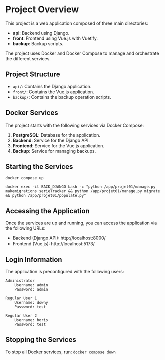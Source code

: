 
# Project Overview

This project is a web application composed of three main directories:

- **api**: Backend using Django.
- **front**: Frontend using Vue.js with Vuetify.
- **backup**: Backup scripts.

The project uses Docker and Docker Compose to manage and orchestrate the different services.

## Project Structure

- `api/`: Contains the Django application.
- `front/`: Contains the Vue.js application.
- `backup/`: Contains the backup operation scripts.

## Docker Services

The project starts with the following services via Docker Compose:

1. **PostgreSQL**: Database for the application.
2. **Backend**: Service for the Django API.
3. **Frontend**: Service for the Vue.js application.
4. **Backup**: Service for managing backups.

## Starting the Services

```
docker compose up

docker exec -it BACK_DJANGO bash -c "python /app/projet01/manage.py makemigrations serieTracker && python /app/projet01/manage.py migrate && python /app/projet01/populate.py"
```

## Accessing the Application

Once the services are up and running, you can access the application via the following URLs:

- Backend (Django API): http://localhost:8000/
- Frontend (Vue.js): http://localhost:5173/

## Login Information

The application is preconfigured with the following users:

    Administrator
        Username: admin
        Password: admin

    Regular User 1
        Username: downy
        Password: test

    Regular User 2
        Username: boris
        Password: test

## Stopping the Services

To stop all Docker services, run:
`docker compose down`

